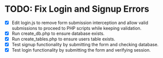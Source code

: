 # TODO: Fix Login and Signup Errors

- [x] Edit login.js to remove form submission interception and allow valid submissions to proceed to PHP scripts while keeping validation.
- [x] Run create_db.php to ensure database exists.
- [x] Run create_tables.php to ensure users table exists.
- [x] Test signup functionality by submitting the form and checking database.
- [x] Test login functionality by submitting the form and verifying session.
